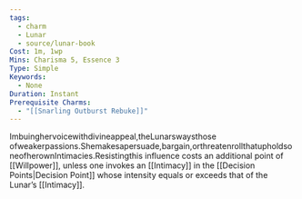```yaml
---
tags:
  - charm
  - Lunar
  - source/lunar-book
Cost: 1m, 1wp
Mins: Charisma 5, Essence 3
Type: Simple
Keywords:
  - None
Duration: Instant
Prerequisite Charms:
  - "[[Snarling Outburst Rebuke]]"
---
```

Imbuinghervoicewithdivineappeal,theLunarswaysthose ofweakerpassions.Shemakesapersuade,bargain,orthreatenrollthatupholdsoneofherownIntimacies.Resistingthis influence costs an additional point of [[Willpower]], unless one invokes an [[Intimacy]] in the [[Decision Points|Decision Point]] whose intensity equals or exceeds that of the Lunar’s [[Intimacy]].